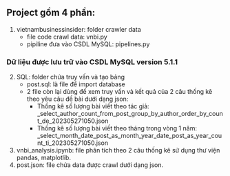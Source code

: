 ## Project gồm 4 phần:
1. vietnambusinessinsider: folder crawler data
   * file code crawl data: vnbi.py
   * pipiline đưa vào CSDL MySQL: pipelines.py
### Dữ liệu được lưu trữ vào CSDL MySQL version 5.1.1 
2. SQL: folder chứa truy vấn và tạo bảng
   * post.sql: là file để import database
   * 2 file còn lại dùng để xem truy vấn và kết quả của 2 câu thống kê theo yêu câu đề bài dưới dạng json:
        * Thống kê số lượng bài viết theo tác giả: _select_author_count_from_post_group_by_author_order_by_count_de_202305271050.json
        *  Thống kê số lượng bài viết theo tháng trong vòng 1 năm: _select_month_date_post_as_month_year_date_post_as_year_count_ti_202305271050.json
3. vnbi_analysis.ipynb: file phân tích theo 2 câu thống kê sử dụng thư viện pandas, matplotlib.
4. post.json: file chứa data được crawl dưới dạng json.
